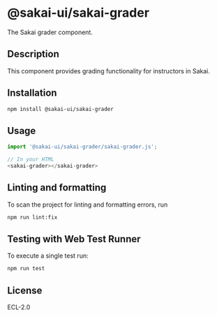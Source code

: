 # @sakai-ui/sakai-grader

The Sakai grader component.

## Description

This component provides grading functionality for instructors in Sakai.

## Installation

```bash
npm install @sakai-ui/sakai-grader
```

## Usage

```javascript
import '@sakai-ui/sakai-grader/sakai-grader.js';

// In your HTML
<sakai-grader></sakai-grader>
```

## Linting and formatting

To scan the project for linting and formatting errors, run

```bash
npm run lint:fix
```

## Testing with Web Test Runner

To execute a single test run:

```bash
npm run test
```

## License

ECL-2.0
